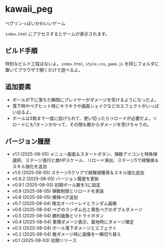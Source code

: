 # kawaii_peg
ペグリンっぽいかわいいゲーム

`index.html` にアクセスするとゲームが表示されます。

## ビルド手順

特別なビルド工程はないよ。`index.html`, `style.css`, `game.js` を同じフォルダに置いてブラウザで開くだけで遊べるよ。

## 追加要素

- ボールが下に落ちた瞬間にプレイヤーがダメージを受けるようになったよ。
- 落下時やペグヒット時にキラキラや画面シェイクなどのエフェクトがいっぱい出るよ。
- ボールは3発まで一度に投げられて、使い切ったらリロードが必要だよ。リロードにも1ターンかかって、その間も敵からダメージを受けちゃうの。

## バージョン履歴

- v1.1 (2025-08-05) メニュー画面＆スタートボタン、弾数アイコンと特殊弾選択、ステージ進行と敵HPスケール、リロード演出、ステージ5で経験値＆スキル強化を追加
- v1.0 (2025-08-05) ステージ5クリアで経験値獲得＆スキル強化追加
- v0.9.2 (2025-08-05) バージョン履歴を更新
- v0.9.1 (2025-08-05) 初期ボール数を3に設定
- v0.9 (2025-08-05) 弾数制限とリロードを実装
- v0.8 (2025-08-05) 爆弾ペグ追加
- v0.7 (2025-08-04) 敗北オーバーレイとランダム画像
- v0.6 (2025-08-04) ペグのランダム化と黄色ペグのダブルダメージ
- v0.5 (2025-08-04) 勝利画像とリトライボタン
- v0.4 (2025-08-04) 累積ダメージ表示、着地時にダメージ確定
- v0.3 (2025-08-04) ボール落下ダメージとエフェクト
- v0.2 (2025-08-04) 敵ダメージ時に画像を一瞬切り替え
- v0.1 (2025-08-03) 初期リリース
